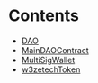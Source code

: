 

# Contents
- [DAO](DAO.sol/contract.DAO.md)
- [MainDAOContract](MAINDAOContract.sol/contract.MainDAOContract.md)
- [MultiSigWallet](MultiSigWallet.sol/contract.MultiSigWallet.md)
- [w3zetechToken](w3zetechToken.sol/contract.w3zetechToken.md)
